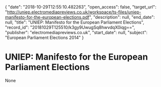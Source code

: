 {
  "date": "2018-10-29T12:55:10.482263", 
  "open_access": false, 
  "target_url": "http://uniep.electromediapreviews.co.uk/workspace/ts-files/uniep-manifesto-for-the-european-elections.pdf", 
  "description": null, 
  "end_date": null, 
  "title": "UNIEP: Manifesto for the European Parliament Elections", 
  "record_id": "20181029T125510/k3gy9UwugSq8hwvdqX0iqg==", 
  "publisher": "electromediapreviews.co.uk", 
  "start_date": null, 
  "subject": "European Parliament Elections 2014"
}

# UNIEP: Manifesto for the European Parliament Elections

None